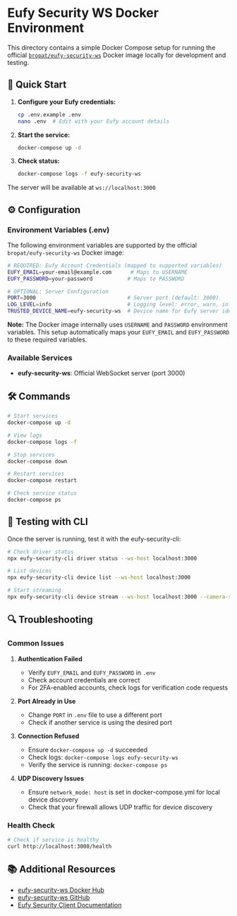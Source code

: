 # Eufy Security WS Docker Environment

This directory contains a simple Docker Compose setup for running the official [`bropat/eufy-security-ws`](https://hub.docker.com/r/bropat/eufy-security-ws) Docker image locally for development and testing.

## 🚀 Quick Start

1. **Configure your Eufy credentials:**

   ```bash
   cp .env.example .env
   nano .env  # Edit with your Eufy account details
   ```

2. **Start the service:**

   ```bash
   docker-compose up -d
   ```

3. **Check status:**
   ```bash
   docker-compose logs -f eufy-security-ws
   ```

The server will be available at `ws://localhost:3000`

## ⚙️ Configuration

### Environment Variables (.env)

The following environment variables are supported by the official `bropat/eufy-security-ws` Docker image:

```bash
# REQUIRED: Eufy Account Credentials (mapped to supported variables)
EUFY_EMAIL=your-email@example.com      # Maps to USERNAME
EUFY_PASSWORD=your-password           # Maps to PASSWORD

# OPTIONAL: Server Configuration
PORT=3000                             # Server port (default: 3000)
LOG_LEVEL=info                        # Logging level: error, warn, info, debug
TRUSTED_DEVICE_NAME=eufy-security-ws  # Device name for Eufy server identification
```

**Note:** The Docker image internally uses `USERNAME` and `PASSWORD` environment variables. This setup automatically maps your `EUFY_EMAIL` and `EUFY_PASSWORD` to these required variables.

### Available Services

- **eufy-security-ws**: Official WebSocket server (port 3000)

## 🛠️ Commands

```bash
# Start services
docker-compose up -d

# View logs
docker-compose logs -f

# Stop services
docker-compose down

# Restart services
docker-compose restart

# Check service status
docker-compose ps
```

## 🧪 Testing with CLI

Once the server is running, test it with the eufy-security-cli:

```bash
# Check driver status
npx eufy-security-cli driver status --ws-host localhost:3000

# List devices
npx eufy-security-cli device list --ws-host localhost:3000

# Start streaming
npx eufy-security-cli device stream --ws-host localhost:3000 --camera-serial YOUR_CAMERA_SERIAL
```

## 🔍 Troubleshooting

### Common Issues

1. **Authentication Failed**
   - Verify `EUFY_EMAIL` and `EUFY_PASSWORD` in `.env`
   - Check account credentials are correct
   - For 2FA-enabled accounts, check logs for verification code requests

2. **Port Already in Use**
   - Change `PORT` in `.env` file to use a different port
   - Check if another service is using the desired port

3. **Connection Refused**
   - Ensure `docker-compose up -d` succeeded
   - Check logs: `docker-compose logs eufy-security-ws`
   - Verify the service is running: `docker-compose ps`

4. **UDP Discovery Issues**
   - Ensure `network_mode: host` is set in docker-compose.yml for local device discovery
   - Check that your firewall allows UDP traffic for device discovery

### Health Check

```bash
# Check if service is healthy
curl http://localhost:3000/health
```

## 📚 Additional Resources

- [eufy-security-ws Docker Hub](https://hub.docker.com/r/bropat/eufy-security-ws)
- [eufy-security-ws GitHub](https://github.com/bropat/eufy-security-ws)
- [Eufy Security Client Documentation](https://github.com/bropat/eufy-security-client)
